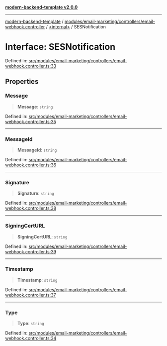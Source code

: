 [**modern-backend-template v2.0.0**](../../../../../../README.md)

***

[modern-backend-template](../../../../../../modules.md) / [modules/email-marketing/controllers/email-webhook.controller](../../README.md) / [\<internal\>](../README.md) / SESNotification

# Interface: SESNotification

Defined in: [src/modules/email-marketing/controllers/email-webhook.controller.ts:33](https://github.com/maemreyo/saas-4cus-nodejs/blob/2a5b3f3aa11335dfa561e80e1feabb8e6084261e/src/modules/email-marketing/controllers/email-webhook.controller.ts#L33)

## Properties

### Message

> **Message**: `string`

Defined in: [src/modules/email-marketing/controllers/email-webhook.controller.ts:35](https://github.com/maemreyo/saas-4cus-nodejs/blob/2a5b3f3aa11335dfa561e80e1feabb8e6084261e/src/modules/email-marketing/controllers/email-webhook.controller.ts#L35)

***

### MessageId

> **MessageId**: `string`

Defined in: [src/modules/email-marketing/controllers/email-webhook.controller.ts:36](https://github.com/maemreyo/saas-4cus-nodejs/blob/2a5b3f3aa11335dfa561e80e1feabb8e6084261e/src/modules/email-marketing/controllers/email-webhook.controller.ts#L36)

***

### Signature

> **Signature**: `string`

Defined in: [src/modules/email-marketing/controllers/email-webhook.controller.ts:38](https://github.com/maemreyo/saas-4cus-nodejs/blob/2a5b3f3aa11335dfa561e80e1feabb8e6084261e/src/modules/email-marketing/controllers/email-webhook.controller.ts#L38)

***

### SigningCertURL

> **SigningCertURL**: `string`

Defined in: [src/modules/email-marketing/controllers/email-webhook.controller.ts:39](https://github.com/maemreyo/saas-4cus-nodejs/blob/2a5b3f3aa11335dfa561e80e1feabb8e6084261e/src/modules/email-marketing/controllers/email-webhook.controller.ts#L39)

***

### Timestamp

> **Timestamp**: `string`

Defined in: [src/modules/email-marketing/controllers/email-webhook.controller.ts:37](https://github.com/maemreyo/saas-4cus-nodejs/blob/2a5b3f3aa11335dfa561e80e1feabb8e6084261e/src/modules/email-marketing/controllers/email-webhook.controller.ts#L37)

***

### Type

> **Type**: `string`

Defined in: [src/modules/email-marketing/controllers/email-webhook.controller.ts:34](https://github.com/maemreyo/saas-4cus-nodejs/blob/2a5b3f3aa11335dfa561e80e1feabb8e6084261e/src/modules/email-marketing/controllers/email-webhook.controller.ts#L34)
